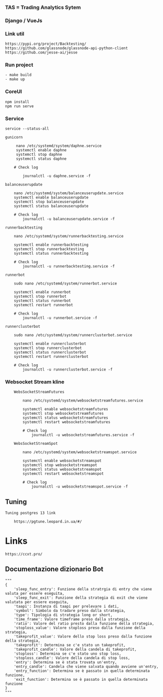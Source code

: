 ### TAS = Trading Analytics Sytem

### Django / VueJs

### Link util

    https://pypi.org/project/Backtesting/
    https://github.com/glassnode/glassnode-api-python-client
    https://github.com/jesse-ai/jesse

### Run project

    - make build
    - make up

### CoreUI

    npm install
    npm run serve

### Service

    service --status-all

    gunicorn

         nano /etc/systemd/system/daphne.service
         systemctl enable daphne
         systemctl stop daphne
         systemctl status daphne

        # Check log
            
            journalctl -u daphne.service -f

    balanceuserupdate
        
        nano /etc/systemd/system/balanceuserupdate.service
        systemctl enable balanceuserupdate
        systemctl stop balanceuserupdate
        systemctl status balanceuserupdate

        # Check log
            journalctl -u balanceuserupdate.service -f
    
    runnerbacktesting
        
        nano /etc/systemd/system/runnerbacktesting.service

        systemctl enable runnerbacktesting
        systemctl stop runnerbacktesting
        systemctl status runnerbacktesting

        # Check log
            journalctl -u runnerbacktesting.service -f

    runnerbot
        
        sudo nano /etc/systemd/system/runnerbot.service

        systemctl enable runnerbot
        systemctl stop runnerbot
        systemctl status runnerbot
        systemctl restart runnerbot

        # Check log
            journalctl -u runnerbot.service -f

    runnerclusterbot
        
        sudo nano /etc/systemd/system/runnerclusterbot.service

        systemctl enable runnerclusterbot
        systemctl stop runnerclusterbot
        systemctl status runnerclusterbot
        systemctl restart runnerclusterbot

        # Check log
            journalctl -u runnerclusterbot.service -f    

### Websocket Stream kline

        WebsSocketStreamFutures
    
            nano /etc/systemd/system/websocketstreamfutures.service
    
            systemctl enable websocketstreamfutures
            systemctl stop websocketstreamfutures
            systemctl status websocketstreamfutures
            systemctl restart websocketstreamfutures
    
            # Check log
                journalctl -u websocketstreamfutures.service -f
    
        WebsSocketStreamSpot
    
            nano /etc/systemd/system/websocketstreamspot.service
    
            systemctl enable websocketstreamspot
            systemctl stop websocketstreamspot
            systemctl status websocketstreamspot
            systemctl restart websocketstreamspot
    
            # Check log
                journalctl -u websocketstreamspot.service -f    

## Tuning

    Tuning postgres 13 link

        https://pgtune.leopard.in.ua/#/


# Links
    https://ccxt.pro/

## Documentazione dizionario Bot
    
    """
    {
        'sleep_func_entry': Funzione della stratrgia di entry che viene valuta per essere eseguita,
        'sleep_func_exit': Funzione della strategia di exit che viene valutata per essere eseguita,
        'taapi': Instanza di taapi per prelevare i dati,
        'symbol': Simbolo da tradare preso dalla strategia,
        'type': Tipologia di strategia long or short,
        'time_frame': Valore timeframe preso dalla strategia,
        'ratio': Valore del ratio presto dalla funzione della strategia,
        'stoploss_value': Valore stoploss preso dalla funzione della strategia,
        'takeprofit_value': Valore dello stop loss preso dalla funzione della strategia,
        'takeprofit': Determina se c'e stato un takeprofit,
        'takeprofit_candle': Valore della candela di takeprofit,
        'stoploss': Determina se c'e stato uno stop loss,
        'stoploss_candle': Valore della candela di stop loss,
        'entry': Determina se è stata trovata un'entry,
        'entry_candle': Candela che viene salvata quando avviene un'entry,
        'entry_function': Determina se è passato in quella determinata funzione,
        'exit_function': Determina se è passato in quella determinata funzione
    }
    """
